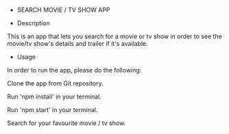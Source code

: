 - SEARCH MOVIE / TV SHOW APP

- Description

This is an app that lets you search for a movie or tv show in order to see the movie/tv show's details and trailer if it's available.

- Usage

In order to run the app, please do the following:

Clone the app from Git repository.

Run 'npm install' in your terminal.

Run 'npm start' in your terminal.

Search for your favourite movie / tv show.
